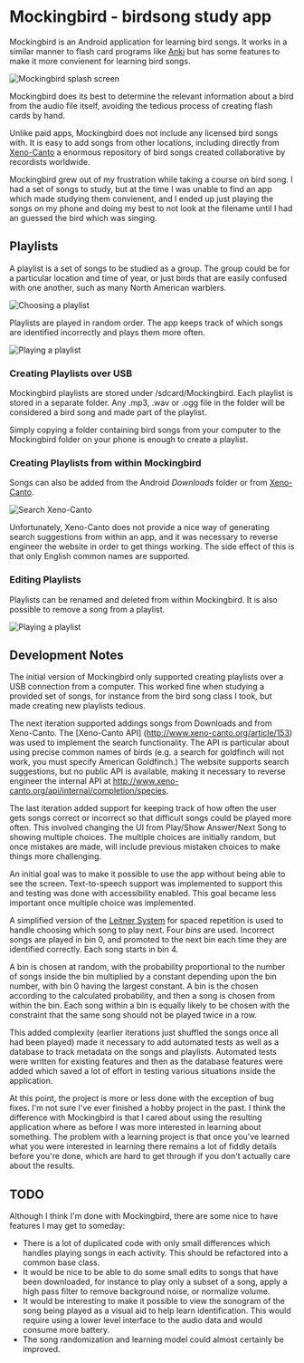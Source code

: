 # Mockingbird - birdsong study app

Mockingbird is an Android application for learning bird songs. It works
in a similar manner to flash card programs like
[Anki](https://apps.ankiweb.net/) but has some features to make it more
convienent for learning bird songs.

![Mockingbird splash screen](/docs/screenshots/splash.png?raw=true)

Mockingbird does its best to determine the relevant information about a
bird from the audio file itself, avoiding the tedious process of creating
flash cards by hand.

Unlike paid apps, Mockingbird does not include any licensed bird songs with.
It is easy to add songs from other locations, including directly from
[Xeno-Canto](http://www.xeno-canto.org/) a enormous repository of bird
songs created collaborative by recordists worldwide.

Mockingbird grew out of my frustration while taking a course on bird song.
I had a set of songs to study, but at the time I was unable to find an
app which made studying them convienent, and I ended up just playing the
songs on my phone and doing my best to not look at the filename until I had
an guessed the bird which was singing.

## Playlists

A playlist is a set of songs to be studied as a group. The group could be
for a particular location and time of year, or just birds that are easily
confused with one another, such as many North American warblers.

![Choosing a playlist](/docs/screenshots/playlists.png?raw=true)

Playlists are played in random order. The app keeps track of which songs
are identified incorrectly and plays them more often.

![Playing a playlist](/docs/screenshots/play_playlist.png?raw=true)

### Creating Playlists over USB

Mockingbird playlists are stored under /sdcard/Mockingbird. Each playlist
is stored in a separate folder. Any .mp3, .wav or .ogg file in the folder
will be considered a bird song and made part of the playlist.

Simply copying a folder containing bird songs from your computer to the
Mockingbird folder on your phone is enough to create a playlist.

### Creating Playlists from within Mockingbird

Songs can also be added from the Android *Downloads* folder or from
[Xeno-Canto](http://www.xeno-canto.org/).

![Search Xeno-Canto](/docs/screenshots/search_xeno-canto.png?raw=true)

Unfortunately, Xeno-Canto does not provide a nice way of generating search
suggestions from within an app, and it was necessary to reverse engineer
the website in order to get things working. The side effect of this is that
only English common names are supported.

### Editing Playlists

Playlists can be renamed and deleted from within Mockingbird. It is also
possible to remove a song from a playlist.

![Playing a playlist](/docs/screenshots/edit_playlist.png?raw=true)

## Development Notes

The initial version of Mockingbird only supported creating playlists over a
USB connection from a computer. This worked fine when studying a provided set
of songs, for instance from the bird song class I took, but made creating new
playlists tedious.

The next iteration supported addings songs from Downloads and from Xeno-Canto.
The [Xeno-Canto API] (http://www.xeno-canto.org/article/153) was used to
implement the search functionality. The API is particular about using precise
common names of birds (e.g. a search for goldfinch will not work, you must
specify American Goldfinch.) The website supports search suggestions, but no
public API is available, making it necessary to reverse engineer the
internal API at
http://www.xeno-canto.org/api/internal/completion/species.

The last iteration added support for keeping track of how often the user gets
songs correct or incorrect so that difficult songs could be played more often.
This involved changing the UI from Play/Show Answer/Next Song to showing
multiple choices. The multiple choices are initially random, but once mistakes
are made, will include previous mistaken choices to make things more challenging.

An initial goal was to make it possible to use the app without being able to
see the screen. Text-to-speech support was implemented to support this and
testing was done with accessibility enabled. This goal became less important
once multiple choice was implemented.

A simplified version of the
[Leitner System](https://en.wikipedia.org/wiki/Leitner_system) for spaced
repetition is used to handle choosing which song to play next. Four *bins* are used.
Incorrect songs are played in bin 0, and promoted to the next bin each time they
are identified correctly. Each song starts in bin 4.

A bin is chosen at random, with the probability proportional to the number of songs
inside the bin multiplied by a constant depending upon the bin number, with bin 0
having the largest constant. A bin is the chosen according to the calculated
probability, and then a song is chosen from within the bin. Each song within a bin
is equally likely to be chosen with the constraint that the same song should not
be played twice in a row.

This added complexity (earlier iterations just shuffled the songs once all had
been played) made it necessary to add automated tests as well as a database to
track metadata on the songs and playlists. Automated tests were written for
existing features and then as the database features were added which saved a
lot of effort in testing various situations inside the application.

At this point, the project is more or less done with the exception of bug
fixes.  I'm not sure I've ever finished a hobby project in the past. I think
the difference with Mockingbird is that I cared about using the resulting
application where as before I was more interested in learning about something.
The problem with a learning project is that once you've learned what you were
interested in learning there remains a lot of fiddly details before you're
done, which are hard to get through if you don't actually care about the
results.

## TODO

Although I think I'm done with Mockingbird, there are some nice to have
features I may get to someday:
* There is a lot of duplicated code with only small differences which handles
playing songs in each activity. This should be refactored into a common base
class.
* It would be nice to be able to do some small edits to songs that have been
downloaded, for instance to play only a subset of a song, apply a high pass
filter to remove background noise, or normalize volume.
* It would be interesting to make it possible to view the sonogram of the song
being played as a visual aid to help learn identification. This would require
using a lower level interface to the audio data and would consume more battery.
* The song randomization and learning model could almost certainly be improved.
